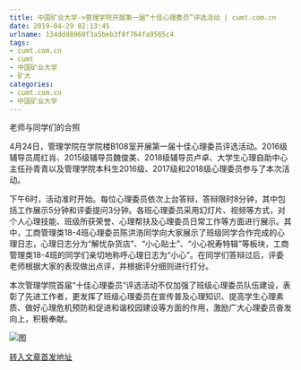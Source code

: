```yaml
---
title: 中国矿业大学->管理学院开展第一届“十佳心理委员”评选活动 | cumt.com.cn
date: 2019-04-29 02:13:45
urlname: 134ddd8960f3a5beb3f8f764fa9565c4
tags: 
- cumt.com.cn
- cumt
- 中国矿业大学
- 矿大
categories:
- cumt.com.cn
- 中国矿业大学
---
```


老师与同学们的合照

4月24日，管理学院在学院楼B108室开展第一届十佳心理委员评选活动。2016级辅导员周红肖、2015级辅导员魏俊美、2018级辅导员卢卓、大学生心理自助中心主任孙青青以及管理学院本科生2016级、2017级和2018级心理委员参与了本次活动。

下午6时，活动准时开始。每位心理委员依次上台答辩，答辩限时8分钟，其中包括工作展示5分钟和评委提问3分钟。各班心理委员采用幻灯片、视频等方式，对个人心理技能、班级所获荣誉、心理帮扶及心理委员日常工作等方面进行展示。其中，工商管理类18-4班心理委员陈洪浩同学向大家展示了班级同学合作完成的心理日志，心理日志分为“解忧杂货店”、“小心贴士”、“小心祝寿特辑”等板块，工商管理类18-4班的同学们亲切地称呼心理日志为“小心”。在同学们答辩过后，评委老师根据大家的表现做出点评，并根据评分细则进行打分。

本次管理学院首届“十佳心理委员”评选活动不仅加强了班级心理委员队伍建设，表彰了先进工作者，更发挥了班级心理委员在宣传普及心理知识、提高学生心理素质、做好心理危机预防和促进和谐校园建设等方面的作用，激励广大心理委员奋发向上，积极奉献。

![图](http://xwzx.cumt.edu.cn/_upload/article/images/9f/1b/52d0bcd84882b1ecd8cd3439c914/7392852e-88e4-4dbf-b64c-0a2003911dda.jpg)

[转入文章首发地址](http://xwzx.cumt.edu.cn/f7/1f/c523a522015/page.htm)